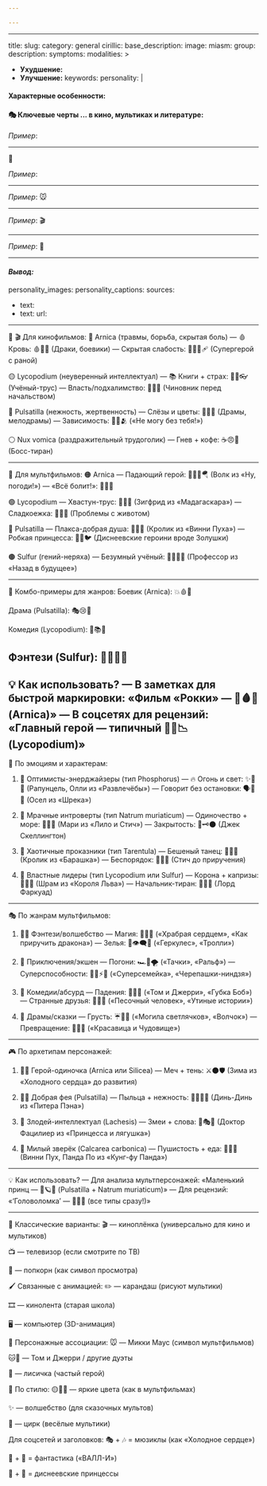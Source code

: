 ```yaml
---

---
```


---
title:
slug:
category: general
cirillic:
base_description:
image:
miasm:
group:
description: 
symptoms:
modalities: >
  - **Ухудшение:** 
  - **Улучшение:** 
keywords:
personality: |
  #### Характерные особенности:
  
  #### 🎭 **Ключевые черты ... в кино, мультиках и литературе:**
  
  *Пример*: 
  
  ---
🔹
  
  *Пример*: 
 
  ---
  
  
  *Пример*: 🐭
 
  ---
  
  
  *Пример*: 🎬
  
  ---

 
  *Пример*: 📖
 
  ---
  
  #### ***Вывод:***
  
personality_images: 
personality_captions: 
sources:
  - text: 
  - text: 
    url:
---
🔴
🎬 Для кинофильмов:
🔴 Arnica (травмы, борьба, скрытая боль)
— 🩸 Кровь: 🩸💢🥊 (Драки, боевики)
— Скрытая слабость: 🦸‍♂️💔🩹 (Супергерой с раной)

🟡 Lycopodium (неуверенный интеллектуал)
— 📚 Книги + страх: 📖😨👓 (Учёный-трус)
— Власть/подхалимство: 👔🫅😒 (Чиновник перед начальством)

💜 Pulsatilla (нежность, жертвенность)
— Слёзы и цветы: 🌸😢👼 (Драмы, мелодрамы)
— Зависимость: 👫💔🫂 («Не могу без тебя!»)

⚪ Nux vomica (раздражительный трудоголик)
— Гнев + кофе: ☕😠💼 (Босс-тиран)

---
🎨 Для мультфильмов:
🟠 Arnica
— Падающий герой: 🦸‍♂️💥🪂 (Волк из «Ну, погоди!»)
— «Всё болит!»: 🤕😫👊

🟢 Lycopodium
— Хвастун-трус: 🦁😼🎪 (Зигфрид из «Мадагаскара»)
— Сладкоежка: 🍰🤢🍭 (Проблемы с животом)

🩷 Pulsatilla
— Плакса-добрая душа: 🐇😿🌈 (Кролик из «Винни Пуха»)
— Робкая принцесса: 👑😳🐦 (Диснеевские героини вроде Золушки)

🟤 Sulfur (гений-неряха)
— Безумный учёный: 🧪🤪👨‍🔬 (Профессор из «Назад в будущее»)

---
📌 Комбо-примеры для жанров:
Боевик (Arnica): 💥🩸👊

Драма (Pulsatilla): 🎭😢🌹

Комедия (Lycopodium): 🤡📚😅

Фэнтези (Sulfur): 🧙‍♂️✨🐉
---
💡 Как использовать?
— В заметках для быстрой маркировки:
«Фильм «Рокки» — 🥊🩸🦵 (Arnica)»
— В соцсетях для рецензий:
«Главный герой — типичный 👔😨📉 (Lycopodium)»
---
🌈 По эмоциям и характерам:
1. 💛 Оптимисты-энерджайзеры (тип Phosphorus)
— 🔥 Огонь и свет: ✨🌟🎇 (Рапунцель, Олли из «Развлечёбы»)
— Говорит без остановки: 🗣️💬🚀 (Осел из «Шрека»)

2. 🖤 Мрачные интроверты (тип Natrum muriaticum)
— Одиночество + море: 🌊🧂😔 (Мари из «Лило и Стич»)
— Закрытость: 🖤🗝️🌑 (Джек Скеллингтон)

3. 🤪 Хаотичные проказники (тип Tarentula)
— Бешеный танец: 🕺💃🌀 (Кролик из «Барашка»)
— Беспорядок: 🎨🤪💥 (Стич до приручения)

4. 👑 Властные лидеры (тип Lycopodium или Sulfur)
— Корона + капризы: 👑😤🐗 (Шрам из «Короля Льва»)
— Начальник-тиран: 🏰👊😠 (Лорд Фаркуад)
---
🎭 По жанрам мультфильмов:
1. 🧙‍♂️ Фэнтези/волшебство
— Магия: 🔮✨🐉 («Храбрая сердцем», «Как приручить дракона»)
— Зелья: 🧪👁️‍🗨️🌿 («Геркулес», «Тролли»)

2. 🚀 Приключения/экшен
— Погони: 🏎️💨🌪️ («Тачки», «Ральф»)
— Суперспособности: 🦸‍♂️⚡👊 («Суперсемейка», «Черепашки-ниндзя»)

3. 🤣 Комедии/абсурд
— Падения: 🤕🎪😆 («Том и Джерри», «Губка Боб»)
— Странные друзья: 🐶🐱🤝 («Песочный человек», «Утиные истории»)

4. 🎻 Драмы/сказки
— Грусть: ☔🌌😢 («Могила светлячков», «Волчок»)
— Превращение: 🦋🌹👑 («Красавица и Чудовище»)
---
🎮 По архетипам персонажей:
1. 🦸‍♂️ Герой-одиночка (Arnica или Silicea)
— Меч + тень: ⚔️🌑🛡️ (Зима из «Холодного сердца» до развития)

2. 🧚‍♀️ Добрая фея (Pulsatilla)
— Пыльца + нежность: 🌸🧚‍♀️💖 (Динь-Динь из «Питера Пэна»)

3. 🧠 Злодей-интеллектуал (Lachesis)
— Змеи + слова: 🐍🎭📜 (Доктор Фацилиер из «Принцесса и лягушка»)

4. 🐾 Милый зверёк (Calcarea carbonica)
— Пушистость + еда: 🍯🐻🍂 (Винни Пух, Панда По из «Кунг-фу Панда»)
---
💡 Как использовать?
— Для анализа мультперсонажей:
«Маленький принц — 🌹🪐😔 (Pulsatilla + Natrum muriaticum)»
— Для рецензий:
«‘Головоломка’ — 🧠🎢😭 (все типы сразу!)»

---
🎨 Классические варианты:
🎬 — киноплёнка (универсально для кино и мультиков)

📺 — телевизор (если смотрите по ТВ)

🍿 — попкорн (как символ просмотра)

🖌️ Связанные с анимацией:
✏️ — карандаш (рисуют мультики)

🎞️ — кинолента (старая школа)

🖥️ — компьютер (3D-анимация)

🐰 Персонажные ассоциации:
🐭 — Микки Маус (символ мультфильмов)

🐱🐶 — Том и Джерри / другие дуэты

🦊 — лисичка (частый герой)

🌈 По стилю:
🟡🔴🔵 — яркие цвета (как в мультфильмах)

✨ — волшебство (для сказочных мультов)

🎪 — цирк (весёлые мультики)

Для соцсетей и заголовков:
🎭 + 🎶 = мюзиклы (как «Холодное сердце»)

🚀 + 🌌 = фантастика («ВАЛЛ-И»)

🏰 + 👑 = диснеевские принцессы